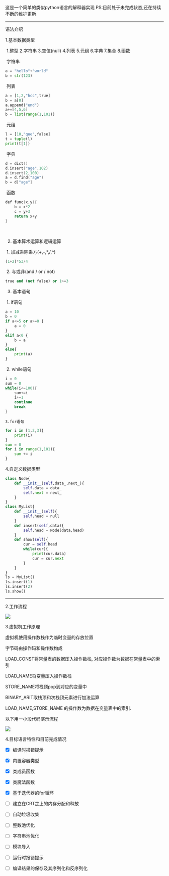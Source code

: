 

这是一个简单的类似python语言的解释器实现
PS:目前处于未完成状态,还在持续不断的维护更新

------

语法介绍

1.基本数据类型

​	1.整型 2.字符串 3.空值(null) 4.列表 5.元组 6.字典 7.集合 8.函数

​	字符串

```python
a = "hello"+"world"
b = str(123)
```

​	列表

```python
a = [1,2,"hcc",true]
b = a[0]
a.append("end")
a+=[4,5,6]
b = list(range(1,101))
```

​	元组

```python
l = [10,"que",false]
t = tuple(l)
print(t[1])
```

​	字典

```c++
d = dict()
d.insert("age",102)
d.insert(2,100)
a = d.find("age")
b = d["age"]
```

​	函数

```c++
def func(x,y){
    b = x*2
    c = y+3
    return x+y
}
```

​	

2. 基本算术运算和逻辑运算

​	1. 加减乘除乘方(+,-,*,/,^)

```python
(1+2)*53/4
```

​	2. 与或非(and / or / not)

```python
true and (not false) or 1>=3
```



3. 基本语句

​	1. if语句

```python
a = 10
b = 0
if a<=5 or a>=0 {
    a = 0
}
elif a<0 {
    b = a
}
else{
    print(a)
}
```

​	2. while语句

```c++
i = 0
sum = 0
while(i<=100){
    sum+=i
    i+=1
    continue
    break
}
```

 	3.for语句

```python
for i in [1,2,3]{
    print(i)
}
sum = 0
for i in range(1,101){
    sum += i
}
```

4.自定义数据类型

```python
class Node{
    def __init__(self,data_,next_){
        self.data = data_
        self.next = next_
    }
}
class MyList{
    def __init__(self){
        self.head = null
    }
    def insert(self,data){
        self.head = Node(data,head)
    }
    def show(self){
        cur = self.head
        while(cur){
            print(cur.data)
            cur = cur.next
        }
    }
}
ls = MyList()
ls.insert(1)
ls.insert(2)
ls.show()
```

-----

2.工作流程

![](https://i.postimg.cc/2jKSWtvj/image.png)

3.虚拟机工作原理

虚拟机使用操作数栈作为临时变量的存放位置  



字节码由操作码和操作数构成



LOAD_CONST将常量表的数据压入操作数栈, 对应操作数为数据在常量表中的索引



LOAD_NAME将变量压入操作数栈



STORE_NAME将栈顶pop到对应的变量中



BINARY_ARIT取栈顶和次栈顶元素进行加法运算



LOAD_NAME,STORE_NAME 的操作数为数据在变量表中的索引.



以下用一小段代码演示流程

![](https://i.postimg.cc/fypWh3ZS/vmwork.png)

4.目标语言特性和目前完成情况





- [x] 编译时报错提示
- [x] 内置容器类型
- [x] 类成员函数
- [x] 类魔法函数

- [x] 基于迭代器的for循环
- [ ] 建立在CRT之上的内存分配和释放
- [ ] 自动垃圾收集
- [ ] 整数池优化
- [ ] 字符串池优化
- [ ] 模块导入
- [ ] 运行时报错提示
- [ ] 编译结果的保存及其序列化和反序列化

